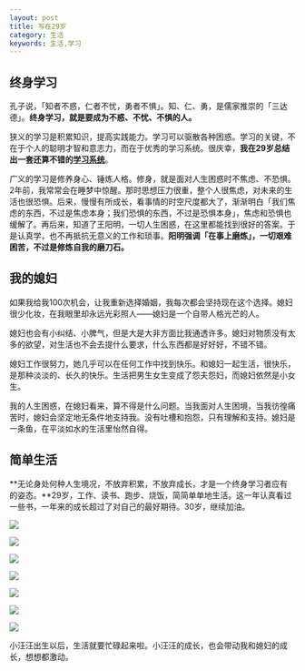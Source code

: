 ```yaml
---
layout: post
title: 写在29岁
category: 生活
keywords: 生活,学习
--- 
```


## 终身学习

孔子说，「知者不惑，仁者不忧，勇者不惧」。知、仁、勇，是儒家推崇的「三达德」。**终身学习，就是要成为不惑、不忧、不惧的人。**

狭义的学习是积累知识，提高实践能力。学习可以驱散各种困惑。学习的关键，不在于个人的聪明才智和意志力，而在于优秀的学习系统。很庆幸，**我在29岁总结出一套还算不错的[学习系统](http://wanyiping.com/2018/04/12/LearningSystem.html)**。

广义的学习是修养身心、锤炼人格。修身，就是面对人生困惑时不焦虑、不恐惧。2年前，我常常会在睡梦中惊醒。那时思想压力很重，整个人很焦虑，对未来的生活也很恐惧。后来，慢慢有所成长，看事情的时空尺度都大了，渐渐明白「我们焦虑的东西，不过是焦虑本身；我们恐惧的东西，不过是恐惧本身」，焦虑和恐惧也缓解了。再后来，知道了王阳明，一切人生困惑，在这里都能找到很好的答案。于是认真学，也不再抵抗无意义的工作和琐事。**阳明强调「在事上磨炼」，一切艰难困苦，不过是修炼自我的磨刀石。**

## 我的媳妇

如果我给我100次机会，让我重新选择婚姻，我每次都会坚持现在这个选择。媳妇很少化妆，在我眼里却永远光彩照人——媳妇是一个自带人格光芒的人。

媳妇也会有小纠结、小脾气，但是大是大非方面比我通透许多。媳妇对物质没有太多的欲望，对生活也不会去提什么要求，什么东西都是好好好，不错不错。

媳妇工作很努力，她几乎可以在任何工作中找到快乐。和媳妇一起生活，很快乐，是那种淡淡的、长久的快乐。生活把男生女生变成了怨夫怨妇，而媳妇依然是小女生。

我的人生困惑，在媳妇看来，算不得是什么问题。当我面对人生困境，当我彷徨痛苦时，媳妇会坚定地无条件地支持我。没有吐槽和抱怨，只有理解和支持。媳妇是一条鱼，在平淡如水的生活里怡然自得。

## 简单生活

**无论身处何种人生境况，不放弃积累，不放弃成长，才是一个终身学习者应有的姿态。**29岁，工作、读书、跑步、烧饭，简简单单地生活。这一年认真看过一些书，一年来的成长超过了对自己的最好期待。30岁，继续加油。

![](http://on54r1wfx.bkt.clouddn.com//29yearsold/841525569458_.pic.jpg)

![](http://on54r1wfx.bkt.clouddn.com//29yearsold/851525569459_.pic.jpg)

![](http://on54r1wfx.bkt.clouddn.com//29yearsold/871525569460_.pic.jpg)

![](http://on54r1wfx.bkt.clouddn.com//29yearsold/901525569585_.pic.jpg)

![](http://on54r1wfx.bkt.clouddn.com//29yearsold/911525569586_.pic.jpg)

![](http://on54r1wfx.bkt.clouddn.com//29yearsold/881525569461_.pic.jpg)

![](http://on54r1wfx.bkt.clouddn.com//29yearsold/891525569462_.pic.jpg)

小汪汪出生以后，生活就要忙碌起来啦。小汪汪的成长，也会带动我和媳妇的成长，想想都激动。